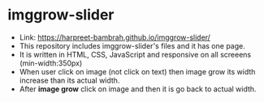 # imggrow-slider
* Link: https://harpreet-bambrah.github.io/imggrow-slider/
* This repository includes imggrow-slider's files and it has one page.
* It is written in HTML, CSS, JavaScript and responsive on all screeens (min-width:350px)
* When user click on image (not click on text) then image grow its width increase than its actual width.
* After **image grow** click on image and then it is go back to actual width.

